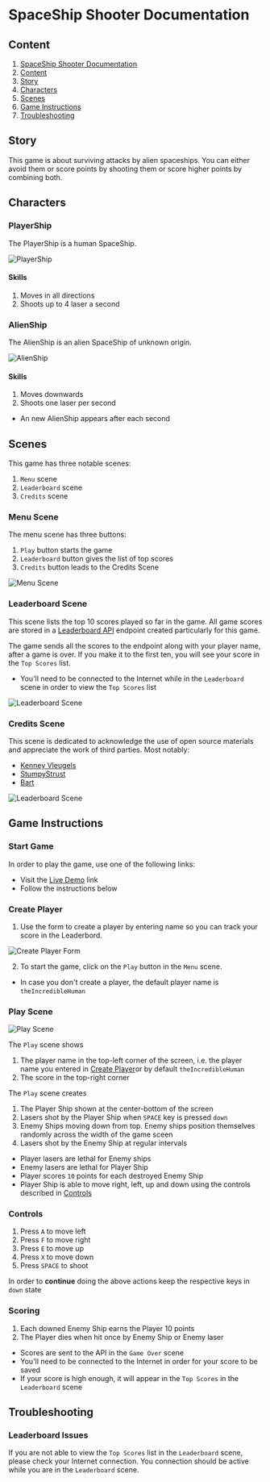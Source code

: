 # SpaceShip Shooter Documentation


## **Content**
1. [SpaceShip Shooter Documentation](#spaceship-shooter-documentation)
2. [Content](#content)
3. [Story](#story)
4. [Characters](#characters)
5. [Scenes](#scenes)
6. [Game Instructions](#game-instructions)
7. [Troubleshooting](#troubleshooting)


## **Story**
This game is about surviving attacks by alien spaceships. You can either avoid them or score points by shooting them or score higher points by combining both.

## **Characters**
### **PlayerShip**
The PlayerShip is a human SpaceShip.

![PlayerShip](./playerShip.png)

#### **Skills**
1. Moves in all directions
2. Shoots up to 4 laser a second

### **AlienShip**
The AlienShip is an alien SpaceShip of unknown origin.

![AlienShip](./alienShip.png)

#### **Skills**
1. Moves downwards
2. Shoots one laser per second
- An new AlienShip appears after each second


## **Scenes**
This game has three notable scenes:
1. `Menu` scene
2. `Leaderboard` scene
3. `Credits` scene

### **Menu Scene**
The menu scene has three buttons:
1. `Play` button starts the game
2. `Leaderboard` button gives the list of top scores
3. `Credits` button leads to the Credits Scene

![Menu Scene](./menu.png)

### **Leaderboard Scene**
This scene lists the top 10 scores played so far in the game. All game scores are stored in a [Leaderboard API](https://us-central1-js-capstone-backend.cloudfunctions.net/api/) endpoint created particularly for this game.

The game sends all the scores to the endpoint along with your player name, after a game is over. If you make it to the first ten, you will see your score in the `Top Scores` list.

- You'll need to be connected to the Internet while in the `Leaderboard` scene in order to view the `Top Scores` list

![Leaderboard Scene](./leaderboard.png)

### **Credits Scene**
This scene is dedicated to acknowledge the use of open source materials and appreciate the work of third parties. Most notably:
- [Kenney Vleugels](https://opengameart.org/users/kenney)
- [StumpyStrust](https://opengameart.org/users/stumpystrust)
- [Bart](https://opengameart.org/users/bart)

![Leaderboard Scene](./credits.png)

## **Game Instructions**

### **Start Game**
In order to play the game, use one of the following links:

- Visit the [Live Demo](https://600fbcbdd5bbebd7cb02aac1--frosty-kowalevski-6e65fe.netlify.app/) link
- Follow the instructions below

### **Create Player**
1. Use the form to create a player by entering name so you can track your score in the Leaderbord.

![Create Player Form](./create-player.png)

2. To start the game, click on the `Play` button in the `Menu` scene.
- In case you don't create a player, the default player name is `theIncredibleHuman`

### **Play Scene**
![Play Scene](./play.png)

The `Play` scene shows
1. The player name in the top-left corner of the screen, i.e. the player name you entered in [Create Player](#create-player)or by default `theIncredibleHuman`
2. The score in the top-right corner

The `Play` scene creates
1. The Player Ship shown at the center-bottom of the screen
2. Lasers shot by the Player Ship when `SPACE` key is pressed `down`
3. Enemy Ships moving down from top. Enemy ships position themselves randomly across the width of the game sceen
4. Lasers shot by the Enemy Ship at regular intervals

- Player lasers are lethal for Enemy ships
- Enemy lasers are lethal for Player Ship
- Player scores `10` points for each destroyed Enemy Ship
- Player Ship is able to move right, left, up and down using the controls described in [Controls](#controls)

### **Controls**
1. Press `A` to move left
2. Press `F` to move right
3. Press `E` to move up
4. Press `X` to move down
5. Press `SPACE` to shoot

In order to **continue** doing the above actions keep the respective keys in `down` state

### **Scoring**
1. Each downed Enemy Ship earns the Player 10 points
2. The Player dies when hit once by Enemy Ship or Enemy laser

- Scores are sent to the API in the `Game Over` scene
- You'll need to be connected to the Internet in order for your score to be saved
- If your score is high enough, it will appear in the `Top Scores` in the `Leaderboard` scene


## **Troubleshooting**

### Leaderboard Issues
If you are not able to view the `Top Scores` list in the `Leaderboard` scene, please check your Internet connection. You connection should be active while you are in the `Leaderboard` scene.
